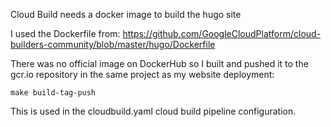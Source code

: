 Cloud Build needs a docker image to build the hugo site

I used the Dockerfile from:
https://github.com/GoogleCloudPlatform/cloud-builders-community/blob/master/hugo/Dockerfile

There was no official image on DockerHub so I built and pushed it to the gcr.io repository in the same project as my website deployment:

`make build-tag-push`

This is used in the cloudbuild.yaml cloud build pipeline configuration.